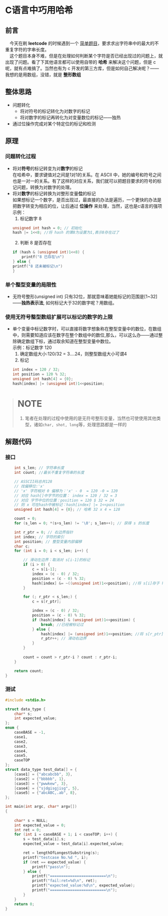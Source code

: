 # C语言中巧用哈希
## 前言
&emsp;今天在刷 **leetcode** 的时候遇到一个 [简单题目](https://leetcode.cn/problems/longest-substring-without-repeating-characters/description/)，要求求出字符串中的最大的不重复字符的字串长度。  
&emsp;这个题目本身不难，但是在处理如何判断某个字符是否已经出现过的问题上，就出现了问题。看了下其他语言都可以使用自带的 **哈希** 来解决这个问题，但是 c 呢，就有点难搞了。当然也有为 c 开发的第三方库，但是如何自己解决呢？——我想的是用数组，没错，就是 **整形数组**
## 整体思路
* 问题转化
    * 将对符号的标记转化为对数字的标记
    * 将对数字的标记再转化为对变量数位的标记——独热
* 通过位操作完成对某个特定位的标记和检测

## 原理
### 问题转化过程
* 将对**符号**的标记转变为对**数字**的标记  
在哈希中，要求键值对之间是1对1的关系。在 ASCII 中，她的编号和符号之间也是一对一的关系。有了这样的对应关系，我们就可以把题目要求的符号的标记问题，转换为对数字的处理。
* 将对**数字**的标记转换为对整形变量**位**的标记  
如果想标记一个数字，是否出现过，最直接的办法是遍历，一个更快的办法是把数字转变为相应的位，让后通过 **位操作** 来处理，当然，这也是c语言的强项  
示例：
    1. 标记数字 8
    ```c
    unsigned int hash = 0; // 初始化
    hash |= 1<<8; //将 hash 的第8为设置为1,表示8存在过了
    ```
    2. 判断 8 是否存在
    ```c
    if (hash & (unsigned int)1<<8) {
        printf("8 已存在\n")
    } else {
    printf("8 还未被标记\n")
    }
    ```
### 单个整型变量的局限性
* 无符号整形(unsigned int) 只有32位，那就意味着她能标记的范围是[1~32]——**独热表示法**, 如何标记大于32的数字呢？用数组。
### 使用无符号整型数组扩展可以标记的数字的上限
* 单个变量中标记数字时，可以直接将数字想象称在整型变量中的数位，在数组中，则需要知道应该在数字在整个数组中的数位,那么，可以这么办——通过整除确定数组下标，通过取余知道在整型变量中数位。  
示例：标记数字 120  
    1. 确定数组大小:120/32 = 3....24，则整型数组大小可谓4  
    2. 标记  
    ```c
    int index = 120 / 32;
    int position = 120 % 32;
    unsigned int hash[4] = {0};
    hash[index] |= (unsigned int)1<<position;
    ```
># NOTE
> 1. 笔者在处理的过程中使用的是无符号整形变量，当然也可使使用其他类型，诸如`char, shot, long`等，处理思路都是一样的
## 解题代码
### 接口
```c
	int s_len; // 字符串长度
	int count; //最长不重复字符串的长度

	// ASSCII码总共128
	// 找偏移位:'x'
	// 'x' 字符相对 0 偏移为：'x' - 0  = 120 -0 = 120
	// 对应 hash[]中字节的位置： index = 120 / 32 = 3
	// 对应 字节中位的位置：position = 120 $ 32 = 24
	// 则 x 可在hash中被标记：hash[index] |= 1<<position
	unsigned int hash[4] = {0}; // 哈希 32 x 4 = 128

	count = 0;
	for (s_len = 0; *(s+s_len) != '\0'; s_len++); // 获得 s 的长度

	int r_ptr = 0; // 右边界指针
	int index; // 字符的索引
	int position; // 整型变量内部偏移
	char c;
	for (int i = 0; i < s_len; i++) {

		// 滑动左边界：取消对 s[i-1]的标记
		if (i > 0) {
			c = s[i-1];
			index = (c - 0) / 32;
			position = (c - 0) % 32;
			hash[index] &= ~((unsigned int)1<<position); //将 s[i]存于 hash中
		}

		for (; r_ptr < s_len;) {
			c = s[r_ptr];

			index = (c - 0) / 32;
			position = (c - 0) % 32;
			if (hash[index] & (unsigned int)1<<position) {
				break; //已经被标记过
			} else {
				hash[index] |= (unsigned int)1<<position; //将 s[r_ptr]存于 hash中
				r_ptr++; // 滑动右边界
			}
		}
		
		count = count > r_ptr-i ? count : r_ptr-i;
	}

	return count;
}

```
### 测试 
```c
#include <stdio.h>

struct data_type {
	char* s;
	int expected_value;
};
enum {
	caseBASE = -1,
	case1,
	case2,
	case3,
	case4,
	case5,
	caseTOP
};
struct data_type test_data[] = {
	[case1] = {"abcabcbb", 3},
	[case2] = {"bbbbb", 1},
	[case3] = {"pwwkew", 3},
	[case4] = {"sjdgisgjisg", 5},
	[case5] = {"abcABC,.ab", 8},
};

int main(int argc, char* argv[])
{
	
	char* s = NULL;
	int expected_value = 0;
	int ret = 0;
	for (int i = caseBASE + 1; i < caseTOP; i++) {
		s = test_data[i].s;
		expected_value = test_data[i].expected_value;

		ret = lengthOfLongestSubstring(s);
		printf("testcase No.%d ", i);
		if (ret == expected_value) {
			printf("pass\n");
		} else {
			printf("=========================\n");
			printf("fail:ret=%d\n", ret);
			printf("expected_value:%d\n", expected_value);
			printf("=========================\n");
		}
	}
	return 0;
}
```
